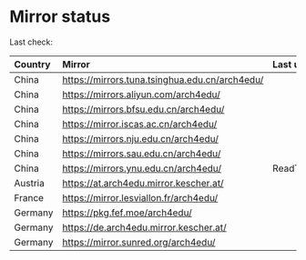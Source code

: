 <script src="./time.js"></script>
# Mirror status
Last check: <script type="text/javascript">localize(1681917538.824216);</script>

|Country|Mirror|Last update|
|:------|:-----|:----------|
|China|https://mirrors.tuna.tsinghua.edu.cn/arch4edu/|<script type="text/javascript">localize(1681885849);</script>|
|China|https://mirrors.aliyun.com/arch4edu/|<script type="text/javascript">localize(1681799641);</script>|
|China|https://mirrors.bfsu.edu.cn/arch4edu/|<script type="text/javascript">localize(1681885849);</script>|
|China|https://mirror.iscas.ac.cn/arch4edu/|<script type="text/javascript">localize(1681885849);</script>|
|China|https://mirrors.nju.edu.cn/arch4edu/|<script type="text/javascript">localize(1681885849);</script>|
|China|https://mirrors.sau.edu.cn/arch4edu/|<script type="text/javascript">localize(1673850842);</script>|
|China|https://mirrors.ynu.edu.cn/arch4edu/|ReadTimeout|
|Austria|https://at.arch4edu.mirror.kescher.at/|<script type="text/javascript">localize(1681885849);</script>|
|France|https://mirror.lesviallon.fr/arch4edu/|<script type="text/javascript">localize(1681885849);</script>|
|Germany|https://pkg.fef.moe/arch4edu/|<script type="text/javascript">localize(1681885849);</script>|
|Germany|https://de.arch4edu.mirror.kescher.at/|<script type="text/javascript">localize(1681885849);</script>|
|Germany|https://mirror.sunred.org/arch4edu/|<script type="text/javascript">localize(1681885849);</script>|

<script src="./tablefilter/tablefilter.js"></script>
<script src="./table.js"></script>